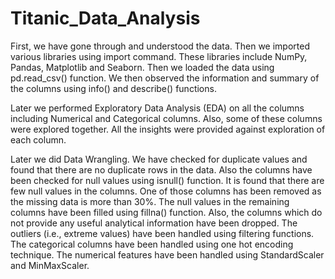 # Titanic_Data_Analysis
First, we have gone through and understood the data.
Then we imported various libraries using import command. These libraries include NumPy, Pandas, Matplotlib and Seaborn.
Then we loaded the data using pd.read_csv() function.
We then observed the information and summary of the columns using info() and describe() functions.

Later we performed Exploratory Data Analysis (EDA) on all the columns including Numerical and Categorical columns.
Also, some of these columns were explored together.
All the insights were provided against exploration of each column.

Later we did Data Wrangling.
We have checked for duplicate values and found that there are no duplicate rows in the data.
Also the columns have been checked for null values using isnull() function. It is found that there are few null values in the columns. One of those columns has been removed as the missing data is more than 30%. The null values in the remaining columns have been filled using fillna() function.
Also, the columns which do not provide any useful analytical information have been dropped.
The outliers (i.e., extreme values) have been handled using filtering functions.
The categorical columns have been handled using one hot encoding technique.
The numerical features have been handled using StandardScaler and MinMaxScaler.
